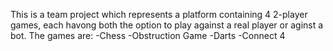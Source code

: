 This is a team project which represents a platform containing 4 2-player games, each havong both the option to play against a real player or aginst a bot.
The games are:
-Chess
-Obstruction Game
-Darts
-Connect 4

